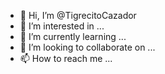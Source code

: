 - 👋 Hi, I’m @TigrecitoCazador
- 👀 I’m interested in ...
- 🌱 I’m currently learning ...
- 💞️ I’m looking to collaborate on ...
- 📫 How to reach me ...

<!---
TigrecitoCazador/TigrecitoCazador is a ✨ special ✨ repository because its `README.md` (this file) appears on your GitHub profile.
You can click the Preview link to take a look at your chang
